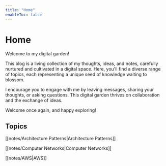 ```yaml
---
title: "Home"
enableToc: false
---
```


# Home

Welcome to my digital garden!

This blog is a living collection of my thoughts, ideas, and notes, carefully nurtured and cultivated in a digital space. Here, you'll find a diverse range of topics, each representing a unique seed of knowledge waiting to blossom.

I encourage you to engage with me by leaving messages, sharing your thoughts, or asking questions. This digital garden thrives on collaboration and the exchange of ideas.

Welcome once again, and happy exploring!

## Topics

[[notes/Architecture Patterns|Architecture Patterns]]

[[notes/Computer Networks|Computer Networks]]

[[notes/AWS|AWS]]
